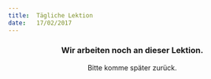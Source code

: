 ```yaml
---
title:  Tägliche Lektion
date:   17/02/2017
---
```


### <center>Wir arbeiten noch an dieser Lektion.</center>
<center>Bitte komme später zurück.</center>